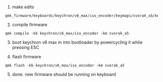 1. make edits
```
qmk_firmware/keyboards/keychron/v6_max/iso_encoder/keymaps/svorak_a5/keymap.c
```

2. compile firmware
```
qmk compile -kb keychron/v6_max/iso_encoder -km svorak_a5
```

3. boot keychron v6 max in into bootloader by powercycling it while pressing ESC

4. flash firmware
```
qmk flash -kb keychron/v6_max/iso_encoder -km svorak_a5
```

5. done. new firmware should be running on keyboard
